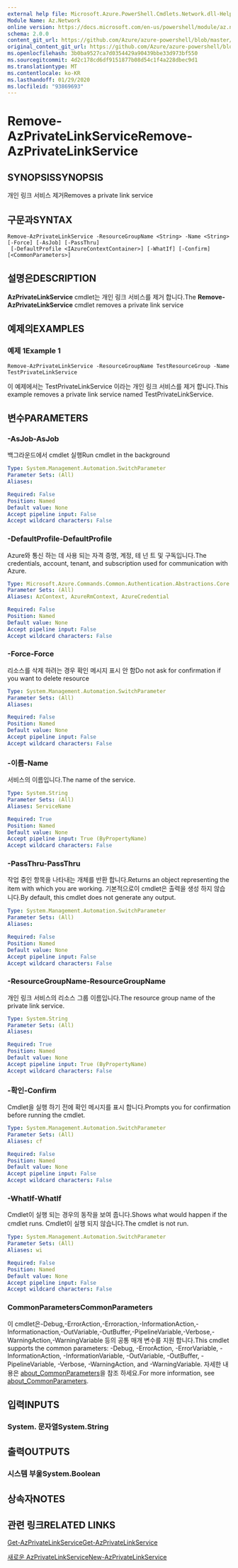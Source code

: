 ```yaml
---
external help file: Microsoft.Azure.PowerShell.Cmdlets.Network.dll-Help.xml
Module Name: Az.Network
online version: https://docs.microsoft.com/en-us/powershell/module/az.network/remove-azprivatelinkservice
schema: 2.0.0
content_git_url: https://github.com/Azure/azure-powershell/blob/master/src/Network/Network/help/Remove-AzPrivateLinkService.md
original_content_git_url: https://github.com/Azure/azure-powershell/blob/master/src/Network/Network/help/Remove-AzPrivateLinkService.md
ms.openlocfilehash: 3b0ba9527ca7d0354429a90439bbe33d973bf550
ms.sourcegitcommit: 4d2c178cd6df9151877b08d54c1f4a228dbec9d1
ms.translationtype: MT
ms.contentlocale: ko-KR
ms.lasthandoff: 01/29/2020
ms.locfileid: "93869693"
---
```

# <span data-ttu-id="ab69b-101">Remove-AzPrivateLinkService</span><span class="sxs-lookup"><span data-stu-id="ab69b-101">Remove-AzPrivateLinkService</span></span>

## <span data-ttu-id="ab69b-102">SYNOPSIS</span><span class="sxs-lookup"><span data-stu-id="ab69b-102">SYNOPSIS</span></span>
<span data-ttu-id="ab69b-103">개인 링크 서비스 제거</span><span class="sxs-lookup"><span data-stu-id="ab69b-103">Removes a private link service</span></span>

## <span data-ttu-id="ab69b-104">구문과</span><span class="sxs-lookup"><span data-stu-id="ab69b-104">SYNTAX</span></span>

```
Remove-AzPrivateLinkService -ResourceGroupName <String> -Name <String> [-Force] [-AsJob] [-PassThru]
 [-DefaultProfile <IAzureContextContainer>] [-WhatIf] [-Confirm] [<CommonParameters>]
```

## <span data-ttu-id="ab69b-105">설명은</span><span class="sxs-lookup"><span data-stu-id="ab69b-105">DESCRIPTION</span></span>
<span data-ttu-id="ab69b-106">**AzPrivateLinkService** cmdlet는 개인 링크 서비스를 제거 합니다.</span><span class="sxs-lookup"><span data-stu-id="ab69b-106">The **Remove-AzPrivateLinkService** cmdlet removes a private link service</span></span>

## <span data-ttu-id="ab69b-107">예제의</span><span class="sxs-lookup"><span data-stu-id="ab69b-107">EXAMPLES</span></span>

### <span data-ttu-id="ab69b-108">예제 1</span><span class="sxs-lookup"><span data-stu-id="ab69b-108">Example 1</span></span>
```
Remove-AzPrivateLinkService -ResourceGroupName TestResourceGroup -Name TestPrivateLinkService
```

<span data-ttu-id="ab69b-109">이 예제에서는 TestPrivateLinkService 이라는 개인 링크 서비스를 제거 합니다.</span><span class="sxs-lookup"><span data-stu-id="ab69b-109">This example removes a private link service named TestPrivateLinkService.</span></span>

## <span data-ttu-id="ab69b-110">변수</span><span class="sxs-lookup"><span data-stu-id="ab69b-110">PARAMETERS</span></span>

### <span data-ttu-id="ab69b-111">-AsJob</span><span class="sxs-lookup"><span data-stu-id="ab69b-111">-AsJob</span></span>
<span data-ttu-id="ab69b-112">백그라운드에서 cmdlet 실행</span><span class="sxs-lookup"><span data-stu-id="ab69b-112">Run cmdlet in the background</span></span>

```yaml
Type: System.Management.Automation.SwitchParameter
Parameter Sets: (All)
Aliases:

Required: False
Position: Named
Default value: None
Accept pipeline input: False
Accept wildcard characters: False
```

### <span data-ttu-id="ab69b-113">-DefaultProfile</span><span class="sxs-lookup"><span data-stu-id="ab69b-113">-DefaultProfile</span></span>
<span data-ttu-id="ab69b-114">Azure와 통신 하는 데 사용 되는 자격 증명, 계정, 테 넌 트 및 구독입니다.</span><span class="sxs-lookup"><span data-stu-id="ab69b-114">The credentials, account, tenant, and subscription used for communication with Azure.</span></span>

```yaml
Type: Microsoft.Azure.Commands.Common.Authentication.Abstractions.Core.IAzureContextContainer
Parameter Sets: (All)
Aliases: AzContext, AzureRmContext, AzureCredential

Required: False
Position: Named
Default value: None
Accept pipeline input: False
Accept wildcard characters: False
```

### <span data-ttu-id="ab69b-115">-Force</span><span class="sxs-lookup"><span data-stu-id="ab69b-115">-Force</span></span>
<span data-ttu-id="ab69b-116">리소스를 삭제 하려는 경우 확인 메시지 표시 안 함</span><span class="sxs-lookup"><span data-stu-id="ab69b-116">Do not ask for confirmation if you want to delete resource</span></span>

```yaml
Type: System.Management.Automation.SwitchParameter
Parameter Sets: (All)
Aliases:

Required: False
Position: Named
Default value: None
Accept pipeline input: False
Accept wildcard characters: False
```

### <span data-ttu-id="ab69b-117">-이름</span><span class="sxs-lookup"><span data-stu-id="ab69b-117">-Name</span></span>
<span data-ttu-id="ab69b-118">서비스의 이름입니다.</span><span class="sxs-lookup"><span data-stu-id="ab69b-118">The name of the service.</span></span>

```yaml
Type: System.String
Parameter Sets: (All)
Aliases: ServiceName

Required: True
Position: Named
Default value: None
Accept pipeline input: True (ByPropertyName)
Accept wildcard characters: False
```

### <span data-ttu-id="ab69b-119">-PassThru</span><span class="sxs-lookup"><span data-stu-id="ab69b-119">-PassThru</span></span>
<span data-ttu-id="ab69b-120">작업 중인 항목을 나타내는 개체를 반환 합니다.</span><span class="sxs-lookup"><span data-stu-id="ab69b-120">Returns an object representing the item with which you are working.</span></span>
<span data-ttu-id="ab69b-121">기본적으로이 cmdlet은 출력을 생성 하지 않습니다.</span><span class="sxs-lookup"><span data-stu-id="ab69b-121">By default, this cmdlet does not generate any output.</span></span>

```yaml
Type: System.Management.Automation.SwitchParameter
Parameter Sets: (All)
Aliases:

Required: False
Position: Named
Default value: None
Accept pipeline input: False
Accept wildcard characters: False
```

### <span data-ttu-id="ab69b-122">-ResourceGroupName</span><span class="sxs-lookup"><span data-stu-id="ab69b-122">-ResourceGroupName</span></span>
<span data-ttu-id="ab69b-123">개인 링크 서비스의 리소스 그룹 이름입니다.</span><span class="sxs-lookup"><span data-stu-id="ab69b-123">The resource group name of the private link service.</span></span>

```yaml
Type: System.String
Parameter Sets: (All)
Aliases:

Required: True
Position: Named
Default value: None
Accept pipeline input: True (ByPropertyName)
Accept wildcard characters: False
```

### <span data-ttu-id="ab69b-124">-확인</span><span class="sxs-lookup"><span data-stu-id="ab69b-124">-Confirm</span></span>
<span data-ttu-id="ab69b-125">Cmdlet을 실행 하기 전에 확인 메시지를 표시 합니다.</span><span class="sxs-lookup"><span data-stu-id="ab69b-125">Prompts you for confirmation before running the cmdlet.</span></span>

```yaml
Type: System.Management.Automation.SwitchParameter
Parameter Sets: (All)
Aliases: cf

Required: False
Position: Named
Default value: None
Accept pipeline input: False
Accept wildcard characters: False
```

### <span data-ttu-id="ab69b-126">-WhatIf</span><span class="sxs-lookup"><span data-stu-id="ab69b-126">-WhatIf</span></span>
<span data-ttu-id="ab69b-127">Cmdlet이 실행 되는 경우의 동작을 보여 줍니다.</span><span class="sxs-lookup"><span data-stu-id="ab69b-127">Shows what would happen if the cmdlet runs.</span></span>
<span data-ttu-id="ab69b-128">Cmdlet이 실행 되지 않습니다.</span><span class="sxs-lookup"><span data-stu-id="ab69b-128">The cmdlet is not run.</span></span>

```yaml
Type: System.Management.Automation.SwitchParameter
Parameter Sets: (All)
Aliases: wi

Required: False
Position: Named
Default value: None
Accept pipeline input: False
Accept wildcard characters: False
```

### <span data-ttu-id="ab69b-129">CommonParameters</span><span class="sxs-lookup"><span data-stu-id="ab69b-129">CommonParameters</span></span>
<span data-ttu-id="ab69b-130">이 cmdlet은-Debug,-ErrorAction,-Erroraction,-InformationAction,-Informationaction,-OutVariable,-OutBuffer,-PipelineVariable,-Verbose,-WarningAction,-WarningVariable 등의 공통 매개 변수를 지원 합니다.</span><span class="sxs-lookup"><span data-stu-id="ab69b-130">This cmdlet supports the common parameters: -Debug, -ErrorAction, -ErrorVariable, -InformationAction, -InformationVariable, -OutVariable, -OutBuffer, -PipelineVariable, -Verbose, -WarningAction, and -WarningVariable.</span></span> <span data-ttu-id="ab69b-131">자세한 내용은 [about_CommonParameters](https://go.microsoft.com/fwlink/?LinkID=113216)을 참조 하세요.</span><span class="sxs-lookup"><span data-stu-id="ab69b-131">For more information, see [about_CommonParameters](https://go.microsoft.com/fwlink/?LinkID=113216).</span></span>

## <span data-ttu-id="ab69b-132">입력</span><span class="sxs-lookup"><span data-stu-id="ab69b-132">INPUTS</span></span>

### <span data-ttu-id="ab69b-133">System. 문자열</span><span class="sxs-lookup"><span data-stu-id="ab69b-133">System.String</span></span>

## <span data-ttu-id="ab69b-134">출력</span><span class="sxs-lookup"><span data-stu-id="ab69b-134">OUTPUTS</span></span>

### <span data-ttu-id="ab69b-135">시스템 부울</span><span class="sxs-lookup"><span data-stu-id="ab69b-135">System.Boolean</span></span>

## <span data-ttu-id="ab69b-136">상속자</span><span class="sxs-lookup"><span data-stu-id="ab69b-136">NOTES</span></span>

## <span data-ttu-id="ab69b-137">관련 링크</span><span class="sxs-lookup"><span data-stu-id="ab69b-137">RELATED LINKS</span></span>

[<span data-ttu-id="ab69b-138">Get-AzPrivateLinkService</span><span class="sxs-lookup"><span data-stu-id="ab69b-138">Get-AzPrivateLinkService</span></span>](./Get-AzPrivateLinkService.md)

[<span data-ttu-id="ab69b-139">새로운 AzPrivateLinkService</span><span class="sxs-lookup"><span data-stu-id="ab69b-139">New-AzPrivateLinkService</span></span>](./New-AzPrivateLinkService.md)